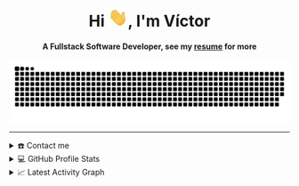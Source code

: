 <div align="center">
<h1 align="center">Hi <img width="35" src="https://github.com/1999AZZAR/1999AZZAR/blob/main/resources/img/waving.gif">, I'm Víctor</h1>
<h4 align="center">A Fullstack Software Developer, see my <a href="https://github.com/victor-gv/resume/raw/main/CV_Victor_Garcia-Vao.pdf" target="_blank">resume</a> for more</h4>
</div>

<div align="center">
  <a href="https://victor-gv.github.io/victor-gv/">
  <img  src="https://github.com/1999AZZAR/1999AZZAR/blob/main/resources/img/grid-snake.svg"
       alt="snake" /></a>
</div>

---

<details>
  <summary>☎️ Contact me</summary>
<div>
  <samp>
    <h2 align="center">you can reach me by:</h2>
    <p align="center">
      <br/>
      <a href="https://www.linkedin.com/in/victor-garcia-vao
" target="blank"><img align="center"
         src="https://img.shields.io/badge/linkedin-%231DA1F2.svg?style=for-the-badge&logo=linkedin&logoColor=white"
         alt="victor" height="30"/></a>
      <a href="mailto:victorgarciavao@gmail.com" target="blank"><img align="center"
         src="https://img.shields.io/badge/gmail-EA4335.svg?style=for-the-badge&logo=gmail&logoColor=white"
         alt="victor" height="30"/></a>
    </p>
  <p align="center">
      <a href="https://wa.me/+34635642656" target="blank"><img align="center"
         src="https://img.shields.io/badge/whatsapp-4B7F1.svg?style=for-the-badge&logo=whatsapp&logoColor=white"
         alt="victor" height="30"/></a>
      <br>
    </p>
  </samp>
</div>
</details>

<details> 
  <summary>💻 GitHub Profile Stats</summary>
  <div>
  <samp>
    <h2 align="center"> Github stats </h2>
      <br/>
    <details open>
  <summary><h3>Languages</h3></summary>
        <p align="center">
          <a href="https://github.com/victor-gv/">
          <img width="95%" src="https://github-profile-summary-cards.vercel.app/api/cards/repos-per-language?username=victor-gv&theme=gruvbox&layout=compact&hide_border=true"
          alt="victor-gv :: Top Langs by repo" />
          </a>
        </p>
</details>
    <details open>
  <summary><h3>Statistics</h3></summary>
        <p align="center">
          <a href="https://github.com/victor-gv/">
          <img width="49.5%" src="https://github-readme-stats.vercel.app/api?username=victor-gv&show_icons=true&theme=gruvbox&hide_border=true" />
          <img width="49.5%" src="https://github-readme-streak-stats.herokuapp.com/?user=victor-gv&theme=gruvbox&hide_border=true" />
          </a>
       </p>
     <br>
     </samp>
  </div>    
</details>

<details>
  <summary>📈 Latest Activity Graph</summary>
  <samp>
  <br/>
  <h2 align="center"> Latest contribution </h2>
<a href="https://github.com/ashutosh00710/github-readme-activity-graph">
  <img alt="victor's Activity Graph" src="https://activity-graph.herokuapp.com/graph/?username=victor-gv&bg_color=000&color=fff&line=00E676&point=fff&hide_border=true" /></a>
<br/>
  </samp>
  </details>
